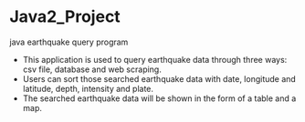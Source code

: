 # Java2_Project
java earthquake query program<br>
 * This application is used to query earthquake data through three ways: csv file, database and web scraping. <br>
 * Users can sort those searched earthquake data with date, longitude and latitude, depth, intensity and plate.<br>
 * The searched earthquake data will be shown in the form of a table and a map.<br>
 

